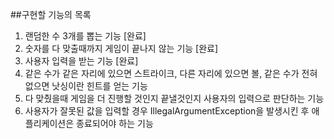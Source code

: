 ##구현할 기능의 목록
1. 랜덤한 수 3개를 뽑는 기능 [완료]
2. 숫자를 다 맞출때까지 게임이 끝나지 않는 기능 [완료]
3. 사용자 입력을 받는 기능 [완료]
4. 같은 수가 같은 자리에 있으면 스트라이크, 다른 자리에 있으면 볼, 같은 수가 전혀 없으면 낫싱이란 힌트를 얻는 기능
5. 다 맞췄을때 게임을 더 진행할 것인지 끝낼것인지 사용자의 입력으로 판단하는 기능
6. 사용자가 잘못된 값을 입력할 경우 IllegalArgumentException을 발생시킨 후 애플리케이션은 종료되어야 하는 기능